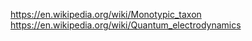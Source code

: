 https://en.wikipedia.org/wiki/Monotypic_taxon
https://en.wikipedia.org/wiki/Quantum_electrodynamics


